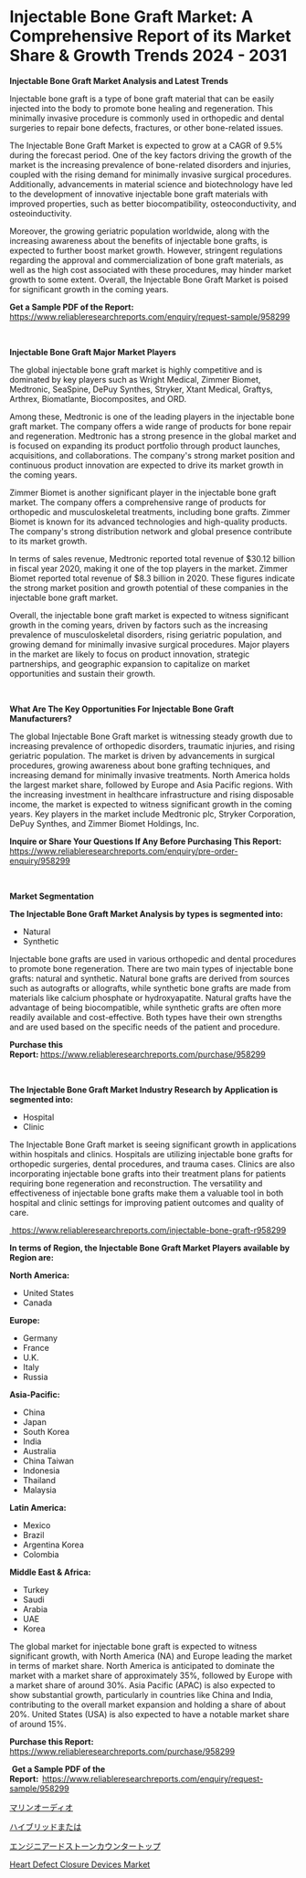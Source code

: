 <p><h1>Injectable Bone Graft Market: A Comprehensive Report of its Market Share & Growth Trends 2024 - 2031</h1></p><p><strong>Injectable Bone Graft Market Analysis and Latest Trends</strong></p>
<p><p>Injectable bone graft is a type of bone graft material that can be easily injected into the body to promote bone healing and regeneration. This minimally invasive procedure is commonly used in orthopedic and dental surgeries to repair bone defects, fractures, or other bone-related issues.</p><p>The Injectable Bone Graft Market is expected to grow at a CAGR of 9.5% during the forecast period. One of the key factors driving the growth of the market is the increasing prevalence of bone-related disorders and injuries, coupled with the rising demand for minimally invasive surgical procedures. Additionally, advancements in material science and biotechnology have led to the development of innovative injectable bone graft materials with improved properties, such as better biocompatibility, osteoconductivity, and osteoinductivity.</p><p>Moreover, the growing geriatric population worldwide, along with the increasing awareness about the benefits of injectable bone grafts, is expected to further boost market growth. However, stringent regulations regarding the approval and commercialization of bone graft materials, as well as the high cost associated with these procedures, may hinder market growth to some extent. Overall, the Injectable Bone Graft Market is poised for significant growth in the coming years.</p></p>
<p><strong>Get a Sample PDF of the Report:&nbsp;</strong> <a href="https://www.reliableresearchreports.com/enquiry/request-sample/958299">https://www.reliableresearchreports.com/enquiry/request-sample/958299</a></p>
<p>&nbsp;</p>
<p><strong>Injectable Bone Graft Major Market Players</strong></p>
<p><p>The global injectable bone graft market is highly competitive and is dominated by key players such as Wright Medical, Zimmer Biomet, Medtronic, SeaSpine, DePuy Synthes, Stryker, Xtant Medical, Graftys, Arthrex, Biomatlante, Biocomposites, and ORD.</p><p>Among these, Medtronic is one of the leading players in the injectable bone graft market. The company offers a wide range of products for bone repair and regeneration. Medtronic has a strong presence in the global market and is focused on expanding its product portfolio through product launches, acquisitions, and collaborations. The company's strong market position and continuous product innovation are expected to drive its market growth in the coming years.</p><p>Zimmer Biomet is another significant player in the injectable bone graft market. The company offers a comprehensive range of products for orthopedic and musculoskeletal treatments, including bone grafts. Zimmer Biomet is known for its advanced technologies and high-quality products. The company's strong distribution network and global presence contribute to its market growth.</p><p>In terms of sales revenue, Medtronic reported total revenue of $30.12 billion in fiscal year 2020, making it one of the top players in the market. Zimmer Biomet reported total revenue of $8.3 billion in 2020. These figures indicate the strong market position and growth potential of these companies in the injectable bone graft market.</p><p>Overall, the injectable bone graft market is expected to witness significant growth in the coming years, driven by factors such as the increasing prevalence of musculoskeletal disorders, rising geriatric population, and growing demand for minimally invasive surgical procedures. Major players in the market are likely to focus on product innovation, strategic partnerships, and geographic expansion to capitalize on market opportunities and sustain their growth.</p></p>
<p>&nbsp;</p>
<p><strong>What Are The Key Opportunities For Injectable Bone Graft Manufacturers?</strong></p>
<p><p>The global Injectable Bone Graft market is witnessing steady growth due to increasing prevalence of orthopedic disorders, traumatic injuries, and rising geriatric population. The market is driven by advancements in surgical procedures, growing awareness about bone grafting techniques, and increasing demand for minimally invasive treatments. North America holds the largest market share, followed by Europe and Asia Pacific regions. With the increasing investment in healthcare infrastructure and rising disposable income, the market is expected to witness significant growth in the coming years. Key players in the market include Medtronic plc, Stryker Corporation, DePuy Synthes, and Zimmer Biomet Holdings, Inc.</p></p>
<p><strong>Inquire or Share Your Questions If Any Before Purchasing This Report:</strong> <a href="https://www.reliableresearchreports.com/enquiry/pre-order-enquiry/958299">https://www.reliableresearchreports.com/enquiry/pre-order-enquiry/958299</a></p>
<p>&nbsp;</p>
<p><strong>Market Segmentation</strong></p>
<p><strong>The Injectable Bone Graft Market Analysis by types is segmented into:</strong></p>
<p><ul><li>Natural</li><li>Synthetic</li></ul></p>
<p><p>Injectable bone grafts are used in various orthopedic and dental procedures to promote bone regeneration. There are two main types of injectable bone grafts: natural and synthetic. Natural bone grafts are derived from sources such as autografts or allografts, while synthetic bone grafts are made from materials like calcium phosphate or hydroxyapatite. Natural grafts have the advantage of being biocompatible, while synthetic grafts are often more readily available and cost-effective. Both types have their own strengths and are used based on the specific needs of the patient and procedure.</p></p>
<p><strong>Purchase this Report:&nbsp;</strong><a href="https://www.reliableresearchreports.com/purchase/958299">https://www.reliableresearchreports.com/purchase/958299</a></p>
<p>&nbsp;</p>
<p><strong>The Injectable Bone Graft Market Industry Research by Application is segmented into:</strong></p>
<p><ul><li>Hospital</li><li>Clinic</li></ul></p>
<p><p>The Injectable Bone Graft market is seeing significant growth in applications within hospitals and clinics. Hospitals are utilizing injectable bone grafts for orthopedic surgeries, dental procedures, and trauma cases. Clinics are also incorporating injectable bone grafts into their treatment plans for patients requiring bone regeneration and reconstruction. The versatility and effectiveness of injectable bone grafts make them a valuable tool in both hospital and clinic settings for improving patient outcomes and quality of care.</p></p>
<p><a href="https://www.reliableresearchreports.com/injectable-bone-graft-r958299">&nbsp;https://www.reliableresearchreports.com/injectable-bone-graft-r958299</a></p>
<p><strong>In terms of Region, the Injectable Bone Graft Market Players available by Region are:</strong></p>
<p>
    <p> <strong> North America: </strong>
        <ul>
            <li>United States</li>
            <li>Canada</li>
        </ul>
        </p> 
    <p> <strong> Europe: </strong>
        <ul>
            <li>Germany</li>
            <li>France</li>
            <li>U.K.</li>
            <li>Italy</li>
            <li>Russia</li>
        </ul>
        </p> 
    <p> <strong> Asia-Pacific: </strong>
        <ul>
            <li>China</li>
            <li>Japan</li>
            <li>South Korea</li>
            <li>India</li>
            <li>Australia</li>
            <li>China Taiwan</li>
            <li>Indonesia</li>
            <li>Thailand</li>
            <li>Malaysia</li>
        </ul>
        </p> 
    <p> <strong> Latin America: </strong>
        <ul>
            <li>Mexico</li>
            <li>Brazil</li>
            <li>Argentina Korea</li>
            <li>Colombia</li>
        </ul>
        </p> 
    <p> <strong> Middle East & Africa: </strong>
        <ul>
            <li>Turkey</li>
            <li>Saudi</li>
            <li>Arabia</li>
            <li>UAE</li>
            <li>Korea</li>
        </ul>
    </p>
    </p>
<p><p>The global market for injectable bone graft is expected to witness significant growth, with North America (NA) and Europe leading the market in terms of market share. North America is anticipated to dominate the market with a market share of approximately 35%, followed by Europe with a market share of around 30%. Asia Pacific (APAC) is also expected to show substantial growth, particularly in countries like China and India, contributing to the overall market expansion and holding a share of about 20%. United States (USA) is also expected to have a notable market share of around 15%.</p></p>
<p><strong>Purchase this Report: </strong><a href="https://www.reliableresearchreports.com/purchase/958299">https://www.reliableresearchreports.com/purchase/958299</a></p>
<p>&nbsp;<strong>Get a Sample PDF of the Report:&nbsp;&nbsp;</strong><a href="https://www.reliableresearchreports.com/enquiry/request-sample/958299">https://www.reliableresearchreports.com/enquiry/request-sample/958299</a></p>
<p><strong></strong></p>
<p><p><a href="https://github.com/CieloStamm/Market-Research-Report-List-1/blob/main/303648948569.md">マリンオーディオ</a></p><p><a href="https://github.com/nemesis2824/Market-Research-Report-List-1/blob/main/115899148571.md">ハイブリッドまたは</a></p><p><a href="https://github.com/pepo3k/Market-Research-Report-List-1/blob/main/313143148570.md">エンジニアードストーンカウンタートップ</a></p><p><a href="https://github.com/gracielawharr/Market-Research-Report-List-1/blob/main/heart-defect-closure-devices-market.md">Heart Defect Closure Devices Market</a></p></p>